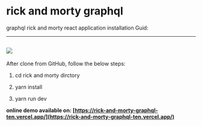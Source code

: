 # rick and morty graphql
graphql rick and morty react application 
installation Guid:  

---------------------
![](https://alipirani.iran.liara.run/logo.png)
---------------------
After clone from GitHub, follow the below steps:

1.  cd rick and morty dirctory
    
2.  yarn install  
    
3.  yarn run dev
    

**online demo available on: [https://rick-and-morty-graphql-ten.vercel.app/](https://rick-and-morty-graphql-ten.vercel.app/)**
